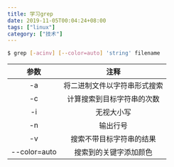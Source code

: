```yaml
---
title: 学习grep
date: 2019-11-05T00:04:24+08:00
tags: ["linux"]
category: ["技术"]
---
```

```bash
$ grep [-acinv] [--color=auto] 'string' filename
```

|     参数     |             注释             |
| :----------: | :--------------------------: |
|      -a      | 将二进制文件以字符串形式搜索 |
|      -c      |  计算搜索到目标字符串的次数  |
|      -i      |          无视大小写          |
|      -n      |           输出行号           |
|      -v      |   搜索不带目标字符串的结果   |
| --color=auto |    搜索到的关键字添加颜色    |



